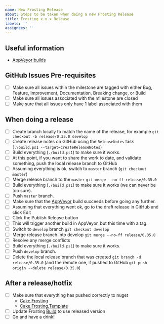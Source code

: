 ```yaml
---
name: New Frosting Release
about: Steps to be taken when doing a new Frosting Release
title: Frosting x.x.x Release
labels: ''
assignees: ''
---
```


## Useful information

* [AppVeyor builds](https://ci.appveyor.com/project/cakebuild/frosting)

## GitHub Issues Pre-requisites

- [ ] Make sure all issues within the milestone are tagged with either Bug, Feature, Improvement, Documentation, Breaking change, or Build
- [ ] Make sure all issues associated with the milestone are closed
- [ ] Make sure that all issues only have 1 label associated with them

## When doing a release

- [ ] Create branch locally to match the name of the release, for example `git checkout -b release/0.35.0 develop`
- [ ] Create release notes on GitHub using the `ReleaseNotes` task (`.\build.ps1 --target=CreateReleaseNotes`)
- [ ] Build everything (`./build.ps1`) to make sure it works.
- [ ] At this point, if you want to share the work to date, and validate something, push the local release branch to GitHub
- [ ] Assuming everything is ok, switch to `master` branch (`git checkout master`)
- [ ] Merge release branch to the `master` `git merge --no-ff release/0.35.0`
- [ ] Build everything (`./build.ps1`) to make sure it works (we can never be too sure).
- [ ] Push `master` branch.
- [ ] Make sure that the [AppVeyor](https://ci.appveyor.com/project/cakebuild/frosting) build succeeds before going any further.
- [ ] Assuming that everything went ok, go to the draft release in GitHub and click Edit
- [ ] Click the Publish Release button
- [ ] This will trigger another build in AppVeyor, but this time with a tag.
- [ ] Switch to `develop` branch `git checkout develop`
- [ ] Merge release branch into develop `git merge --no-ff release/0.35.0`
- [ ] Resolve any merge conflicts
- [ ] Build everything (`./build.ps1`) to make sure it works.
- [ ] Push `develop` branch.
- [ ] Delete the local release branch that was created `git branch -d release/0.35.0` (and the remote one, if pushed to GitHub `git push origin --delete release/0.35.0`)

## After a release/hotfix

- [ ] Make sure that everything has pushed correctly to nuget
    * [Cake.Frosting](https://www.nuget.org/packages/Cake.Frosting/)
    * [Cake.Frosting.Template](https://www.nuget.org/packages/Cake.Frosting.Template/)
- [ ] Update Frosting [Build](https://github.com/cake-build/frosting/blob/develop/build/Build.csproj) to use released version
- [ ] Go and have a drink!
